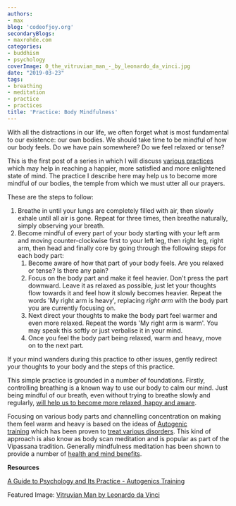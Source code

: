 ```yaml
---
authors:
- max
blog: 'codeofjoy.org'
secondaryBlogs:
- maxrohde.com
categories:
- buddhism
- psychology
coverImage: 0_the_vitruvian_man_-_by_leonardo_da_vinci.jpg
date: "2019-03-23"
tags:
- breathing
- meditation
- practice
- practices
title: 'Practice: Body Mindfulness'
---
```


With all the distractions in our life, we often forget what is most fundamental to our existence: our own bodies. We should take time to be mindful of how our body feels. Do we have pain somewhere? Do we feel relaxed or tense?

This is the first post of a series in which I will discuss [various practices](https://maxrohde.com/2019/04/19/practices-for-enlightenment/) which may help in reaching a happier, more satisfied and more enlightened state of mind. The practice I describe here may help us to become more mindful of our bodies, the temple from which we must utter all our prayers.

These are the steps to follow:

1. Breathe in until your lungs are completely filled with air, then slowly exhale until all air is gone. Repeat for three times, then breathe naturally, simply observing your breath.
2. Become mindful of every part of your body starting with your left arm and moving counter-clockwise first to your left leg, then right leg, right arm, then head and finally core by going through the following steps for each body part:
   1. Become aware of how that part of your body feels. Are you relaxed or tense? Is there any pain?
   2. Focus on the body part and make it feel heavier. Don't press the part downward. Leave it as relaxed as possible, just let your thoughts flow towards it and feel how it slowly becomes heavier. Repeat the words 'My right arm is heavy', replacing _right arm_ with the body part you are currently focusing on.
   3. Next direct your thoughts to make the body part feel warmer and even more relaxed. Repeat the words 'My right arm is warm'. You may speak this softly or just verbalise it in your mind.
   4. Once you feel the body part being relaxed, warm and heavy, move on to the next part.

If your mind wanders during this practice to other issues, gently redirect your thoughts to your body and the steps of this practice.

This simple practice is grounded in a number of foundations. Firstly, controlling breathing is a known way to use our body to calm our mind. Just being mindful of our breath, even without trying to breathe slowly and regularly, [will help us to become more relaxed, happy and aware](https://www.nytimes.com/2014/01/19/magazine/breathing-in-vs-spacing-out.html).

Focusing on various body parts and channelling concentration on making them feel warm and heavy is based on the ideas of [Autogenic training](https://en.wikipedia.org/wiki/Autogenic_training) which has been proven to [treat various disorders](https://link.springer.com/article/10.1023%2FA%3A1014576505223). This kind of approach is also know as body scan meditation and is popular as part of the Vipassana tradition. Generally mindfulness meditation has been shown to provide a number of [health and mind benefits](https://www.sciencedirect.com/science/article/pii/S0165032710006087?via%3Dihub).

**Resources**

[A Guide to Psychology and Its Practice - Autogenics Training](http://www.guidetopsychology.com/autogen.htm)

Featured Image: [Vitruvian Man by Leonardo da Vinci](https://commons.wikimedia.org/wiki/File:0_The_Vitruvian_Man_-_by_Leonardo_da_Vinci.jpg)
